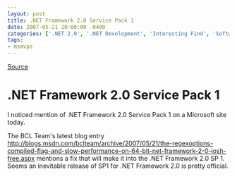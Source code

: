 ```yaml
---
layout: post
title: .NET Framework 2.0 Service Pack 1
date: 2007-05-21 20:00:00 -0400
categories: ['.NET 2.0', '.NET Development', 'Interesting Find', 'Software Development', 'Visual Studio 2005']
tags:
- msmvps
---
```

[Source](http://blogs.msmvps.com/peterritchie/2007/05/22/net-framework-2-0-service-pack-1/ "Permalink to .NET Framework 2.0 Service Pack 1")

# .NET Framework 2.0 Service Pack 1

I noticed mention of .NET Framework 2.0 Service Pack 1 on a Microsoft site today.

The BCL Team's latest blog entry <http://blogs.msdn.com/bclteam/archive/2007/05/21/the-regexoptions-compiled-flag-and-slow-performance-on-64-bit-net-framework-2-0-josh-free.aspx> mentions a fix that will make it into the .NET Framework 2.0 SP 1.  Seems an inevitable release of SP1 for .NET Framework 2.0 is pretty official.  

